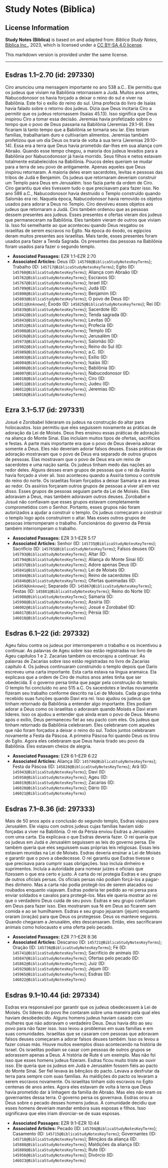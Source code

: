 # Study Notes (Biblica)

## License Information

**Study Notes (Biblica)** is based on and adapted from: _Biblica Study Notes_, [Biblica Inc.](https://www.biblica.com/), 2023, which is licensed under a [CC BY-SA 4.0 license](https://creativecommons.org/licenses/by-sa/4.0/legalcode.en).

This markdown version is provided under the same license.



--------------------------------

## Esdras 1.1–2.70 (id: 297330)

Ciro anunciou uma mensagem importante no ano 538 a.C.. Ele permitiu que os judeus que viviam na Babilônia retornassem a Judá. Muitos anos antes, Nabucodonosor os havia forçado a deixar o reino do sul e viver na Babilônia. Este foi o exílio do reino do sul. Uma profecia do livro de Isaías havia falado sobre o retorno dos judeus. Dizia que Deus incitaria Ciro a permitir que os judeus retornassem (Isaías 45\.13\). Isso significa que Deus inspirou Ciro a tomar essa decisão. Jeremias havia profetizado sobre o tempo que o povo de Deus passaria na Babilônia (Jeremias 29\.1–9\). Eles ficariam lá tanto tempo que a Babilônia se tornaria seu lar. Eles teriam famílias, trabalhariam duro e cultivariam alimentos. Jeremias também profetizou que um dia Deus os traria de volta à sua terra (Jeremias 29\.10–14\). Essa era a terra que Deus havia prometido dar\-lhes em sua aliança com Abraão. Quando esse tempo chegou, a maioria dos judeus levados para a Babilônia por Nabucodonosor já havia morrido. Seus filhos e netos estavam totalmente estabelecidos na Babilônia. Poucos deles queriam se mudar para a terra de seu povo de antigamente. Apenas aqueles que Deus inspirou retornaram. A maioria deles eram sacerdotes, levitas e pessoas das tribos de Judá e Benjamim. Os judeus que retornaram deveriam construir um Templo para Deus em Jerusalém. Isso fazia parte da ordem de Ciro. Ciro garantiu que eles tivessem tudo o que precisavam para fazer isso. No ano 586 a.C., Nabucodonosor havia destruído o Templo construído quando Salomão era rei. Naquela época, Nabucodonosor havia removido os objetos usados para adorar a Deus no Templo. Ciro devolveu esses objetos aos judeus que retornaram a Judá. Ciro também ordenou que as pessoas dessem presentes aos judeus. Esses presentes e ofertas vieram dos judeus que permaneceram na Babilônia. Eles também vieram de outros que viviam lá. Isso foi semelhante ao que aconteceu quando Deus resgatou os israelitas de serem escravos no Egito. Na época do êxodo, os egípcios deram muitos presentes aos israelitas. Mais tarde, esses presentes foram usados para fazer a Tenda Sagrada. Os presentes das pessoas na Babilônia foram usados para fazer o segundo templo.

* **Associated Passages:** EZR 1:1–EZR 2:70
* **Associated Articles:** Deus (ID: `145708@BiblicaStudyNotesKeyTerms`); Trabalho (ID: `145717@BiblicaStudyNotesKeyTerms`); Egito (ID: `145760@BiblicaStudyNotesKeyTerms`); Aliança com Abraão (ID: `145762@BiblicaStudyNotesKeyTerms`); Escravos (ID: `145767@BiblicaStudyNotesKeyTerms`); Israel (ID: `145789@BiblicaStudyNotesKeyTerms`); Judá (ID: `145800@BiblicaStudyNotesKeyTerms`); Benjamim (ID: `145803@BiblicaStudyNotesKeyTerms`); O povo de Deus (ID: `145811@Unknown`); Êxodo (ID: `145825@BiblicaStudyNotesKeyTerms`); Rei (ID: `145839@BiblicaStudyNotesKeyTerms`); Sacerdote (ID: `145842@BiblicaStudyNotesKeyTerms`); Tenda sagrada (ID: `145843@BiblicaStudyNotesKeyTerms`); Levitas (ID: `145852@BiblicaStudyNotesKeyTerms`); Profecia (ID: `145908@BiblicaStudyNotesKeyTerms`); Templo (ID: `145926@BiblicaStudyNotesKeyTerms`); Jerusalém (ID: `145973@BiblicaStudyNotesKeyTerms`); Salomão (ID: `145982@BiblicaStudyNotesKeyTerms`); Reino do Sul (ID: `145989@BiblicaStudyNotesKeyTerms`); a.C. (ID: `146003@BiblicaStudyNotesKeyTerms`); Exílio (ID: `146004@BiblicaStudyNotesKeyTerms`); Isaías (ID: `146006@BiblicaStudyNotesKeyTerms`); Babilônia (ID: `146007@BiblicaStudyNotesKeyTerms`); Nabucodonosor (ID: `146010@BiblicaStudyNotesKeyTerms`); Ciro (ID: `146011@BiblicaStudyNotesKeyTerms`); Judeu (ID: `146012@BiblicaStudyNotesKeyTerms`); Jeremias (ID: `146016@BiblicaStudyNotesKeyTerms`)

## Ezra 3.1–5.17 (id: 297331)

Josué e Zorobabel lideraram os judeus na construção do altar para holocaustos. Isso permitiu que eles seguissem novamente as práticas de adoração da Lei de Moisés. Deus lhes ensinou essas práticas de adoração na aliança do Monte Sinai. Elas incluíam muitos tipos de ofertas, sacrifícios e festas. A parte mais importante era que o povo de Deus deveria adorar somente a Deus. Eles não deveriam adorar falsos deuses. Essas práticas de adoração mostravam que o povo de Deus era separado de outros grupos de pessoas. Elas mostravam que o povo de Deus era um reino de sacerdotes e uma nação santa. Os judeus tinham medo das nações ao redor deles. Alguns desses eram grupos de pessoas que o rei da Assíria havia forçado a viver ali. Isso aconteceu quando a Assíria tomou o controle do reino do norte. Os israelitas foram forçados a deixar Samaria e as áreas ao redor. Os assírios forçaram outros grupos de pessoas a viver ali em vez disso. Esses grupos de pessoas seguiam parte da Lei de Moisés. Eles adoravam a Deus, mas também adoravam outros deuses. Zorobabel e Josué não confiavam que esses grupos estavam completamente comprometidos com o Senhor. Portanto, esses grupos não foram autorizados a ajudar a construir o templo. Os judeus começaram a construir o templo logo após construírem o altar. Mas esses outros grupos de pessoas interromperam o trabalho. Funcionários do governo da Pérsia também interromperam o trabalho.

* **Associated Passages:** EZR 3:1–EZR 5:17
* **Associated Articles:** Senhor (ID: `145735@BiblicaStudyNotesKeyTerms`); Sacrifício (ID: `145765@BiblicaStudyNotesKeyTerms`); Falsos deuses (ID: `145793@BiblicaStudyNotesKeyTerms`); Altar (ID: `145794@BiblicaStudyNotesKeyTerms`); Aliança do Monte Sinai (ID: `145837@BiblicaStudyNotesKeyTerms`); Adore apenas Deus (ID: `145841@BiblicaStudyNotesKeyTerms`); Lei de Moisés (ID: `145844@BiblicaStudyNotesKeyTerms`); Reino de sacerdotes (ID: `145846@BiblicaStudyNotesKeyTerms`); Ofertas queimadas (ID: `145859@Unknown`); Separado (ID: `145867@BiblicaStudyNotesKeyTerms`); Festas (ID: `145881@BiblicaStudyNotesKeyTerms`); Reino do Norte (ID: `145988@BiblicaStudyNotesKeyTerms`); Samaria (ID: `145998@BiblicaStudyNotesKeyTerms`); Assíria (ID: `146002@BiblicaStudyNotesKeyTerms`); Josué e Zorobabel (ID: `146017@BiblicaStudyNotesKeyTerms`); Pérsia (ID: `146018@BiblicaStudyNotesKeyTerms`)

## Esdras 6.1–22 (id: 297332)

Ageu falou contra os judeus por interromperem o trabalho e os incentivou a continuar. As palavras de Ageu sobre isso estão registradas no livro de Ageu capítulos 1 e 2\. Zacarias também os encorajou a continuar. As palavras de Zacarias sobre isso estão registradas no livro de Zacarias capítulo 4\. Os judeus continuaram construindo o templo depois que Dario escreveu uma carta importante. Esta carta estava na língua aramaica. Ela explicava que a ordem de Ciro de muitos anos antes tinha que ser obedecida. E o governo persa tinha que pagar pela construção do templo. O templo foi concluído no ano 515 a.C. Os sacerdotes e levitas novamente fizeram seu trabalho conforme descrito na Lei de Moisés. Cada grupo tinha recebido suas funções quando Davi era rei. Isso ajudou os judeus que tinham retornado da Babilônia a entender algo importante. Eles podiam adorar a Deus como os israelitas o adoravam quando Moisés e Davi eram líderes. Isso os ajudou a entender que ainda eram o povo de Deus. Mesmo após o exílio, Deus permaneceu fiel ao seu pacto com eles. Os judeus que tinham retornado da Babilônia celebraram. Eles celebraram com aqueles que não foram forçados a deixar o reino do sul. Todos juntos celebraram novamente a Festa da Páscoa. A primeira Páscoa foi quando Deus os tirou do Egito. Agora eles celebraram que Deus havia tirado seu povo da Babilônia. Eles estavam cheios de alegria.

* **Associated Passages:** EZR 6:1–EZR 6:22
* **Associated Articles:** Aliança (ID: `145746@BiblicaStudyNotesKeyTerms`); Festa da Páscoa (ID: `145826@BiblicaStudyNotesKeyTerms`); Arã (ID: `145943@BiblicaStudyNotesKeyTerms`); Davi (ID: `145958@BiblicaStudyNotesKeyTerms`); Ageu (ID: `146019@BiblicaStudyNotesKeyTerms`); Zacarias (ID: `146020@BiblicaStudyNotesKeyTerms`); Dário (ID: `146021@BiblicaStudyNotesKeyTerms`)

## Esdras 7.1–8.36 (id: 297333)

Mais de 50 anos após a conclusão do segundo templo, Esdras viajou para Jerusalém. Ele viajou com outros judeus cujas famílias haviam sido forçadas a viver na Babilônia. O rei da Pérsia enviou Esdras a Jerusalém com uma carta. Ela explicava o que Esdras deveria fazer. O rei queria que os judeus em Judá e Jerusalém seguissem as leis do governo persa. Ele também queria que eles seguissem suas próprias leis religiosas. Essas leis estavam reunidas na Lei de Moisés. Esdras deveria ensinar a Lei de Moisés e garantir que o povo a obedecesse. O rei garantiu que Esdras tivesse o que precisava para cumprir suas obrigações. Isso incluía dinheiro e suprimentos. Incluía a autoridade para nomear juízes e oficiais que fizessem o que era certo e justo. A carta do rei protegia Esdras e seu grupo de outros oficiais persas. Os oficiais persas não podiam forçá\-los a pagar\-lhes dinheiro. Mas a carta não podia protegê\-los de serem atacados ou roubados enquanto viajavam. Esdras poderia ter pedido ao rei persa para enviar soldados e cavalos para protegê\-los. Mas ele queria mostrar ao rei que o verdadeiro Deus cuida de seu povo. Esdras e seu grupo confiaram em Deus para fazer isso. Eles mostraram sua fé em Deus ao ficarem sem comida e ao se humilharem. Esdras e seu grupo jejuaram (jejum) enquanto oraram (oração) para que Deus os protegesse. Deus os manteve seguros. Quando chegaram a Jerusalém, eles descansaram. Então, eles sacrificaram animais como holocausto e uma oferta pelo pecado.

* **Associated Passages:** EZR 7:1–EZR 8:36
* **Associated Articles:** Descanso (ID: `145721@BiblicaStudyNotesKeyTerms`); Oração (ID: `145736@BiblicaStudyNotesKeyTerms`); Fé (ID: `145741@BiblicaStudyNotesKeyTerms`); Sacrifício de animais (ID: `145847@BiblicaStudyNotesKeyTerms`); Ofertas pelo pecado (ID: `145862@BiblicaStudyNotesKeyTerms`); Juiz (ID: `145929@BiblicaStudyNotesKeyTerms`); Jejum (ID: `145965@BiblicaStudyNotesKeyTerms`); Esdras (ID: `146022@BiblicaStudyNotesKeyTerms`)

## Esdras 9.1–10.44 (id: 297334)

Esdras era responsável por garantir que os judeus obedecessem à Lei de Moisés. Os líderes do povo lhe contaram sobre uma maneira pela qual eles haviam desobedecido. Alguns homens judeus haviam casado com mulheres que não adoravam o verdadeiro Deus. Deus havia dito ao seu povo para não fazer isso. Isso levou a problemas em suas famílias e em suas comunidades. Israelitas que se casaram com pessoas que adoravam falsos deuses começaram a adorar falsos deuses também. Isso os levou a fazer coisas más. Houve muitos exemplos disso acontecendo na história de Israel. Os israelitas podiam se casar com pessoas de outros grupos se adorassem apenas a Deus. A história de Rute é um exemplo. Mas não foi isso que esses homens judeus fizeram. Esdras ficou muito triste ao ouvir isso. Ele queria que os judeus em Judá e Jerusalém fossem fiéis ao pacto do Monte Sinai. Ser fiel levava às bênçãos do pacto. Levava a desfrutar da terra para sempre com suas famílias. As maldições do pacto os levaram a serem escravos novamente. Os israelitas tinham sido escravos no Egito centenas de anos antes. Agora eles estavam de volta à terra que Deus havia prometido dar à linhagem da família de Abraão. Mas eles não eram os governantes dessa terra. O governo persa os governava. Esdras orou a Deus sobre o pecado desses homens judeus. A comunidade decidiu que esses homens deveriam mandar embora suas esposas e filhos. Isso significava que eles iriam divorciar\-se de suas esposas.

* **Associated Passages:** EZR 9:1–EZR 10:44
* **Associated Articles:** Pecado (ID: `145704@BiblicaStudyNotesKeyTerms`); Casamento (ID: `145715@BiblicaStudyNotesKeyTerms`); Governantes (ID: `145718@BiblicaStudyNotesKeyTerms`); Bênçãos da aliança (ID: `145888@BiblicaStudyNotesKeyTerms`); Maldições da aliança (ID: `145889@BiblicaStudyNotesKeyTerms`); Rute (ID: `145956@BiblicaStudyNotesKeyTerms`); Divórcio (ID: `146023@BiblicaStudyNotesKeyTerms`)

